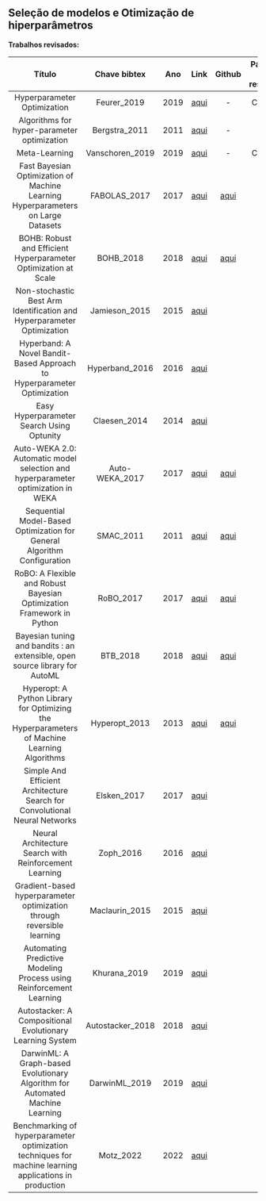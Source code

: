 ## Seleção de modelos e Otimização de hiperparâmetros

**Trabalhos revisados:**


| Título | Chave bibtex | Ano | Link | Github | Página do resumo |
|:------:|:-------:|:---:|:----:|:----------------:|:----------------:|
|Hyperparameter Optimization|Feurer_2019|2019|[aqui](https://link.springer.com/chapter/10.1007/978-3-030-05318-5_1)|-|C1/26|
|Algorithms for hyper-parameter optimization|Bergstra_2011|2011|[aqui](https://dl.acm.org/doi/10.5555/2986459.2986743)|-||
|Meta-Learning|Vanschoren_2019|2019|[aqui](https://link.springer.com/chapter/10.1007/978-3-030-05318-5_2)|-|C1/32|
|Fast Bayesian Optimization of Machine Learning Hyperparameters on Large Datasets|FABOLAS_2017|2017|[aqui](https://arxiv.org/abs/1605.07079)|[aqui](https://github.com/automl/RoBO)||
|BOHB: Robust and Efficient Hyperparameter Optimization at Scale|BOHB_2018|2018|[aqui](https://arxiv.org/abs/1807.01774)|[aqui](https://automl.github.io/HpBandSter/build/html/optimizers/bohb.html)||
|Non-stochastic Best Arm Identification and Hyperparameter Optimization|Jamieson_2015|2015|[aqui](https://arxiv.org/abs/1502.07943)|||
|Hyperband: A Novel Bandit-Based Approach to Hyperparameter Optimization|Hyperband_2016|2016|[aqui](https://arxiv.org/abs/1603.06560)|||
|Easy Hyperparameter Search Using Optunity|Claesen_2014|2014|[aqui](https://arxiv.org/abs/1412.1114)|||
|Auto-WEKA 2.0: Automatic model selection and hyperparameter optimization in WEKA|Auto-WEKA_2017|2017|[aqui](https://dl.acm.org/doi/10.5555/3122009.3122034)|[aqui](https://github.com/automl/autoweka)||
|Sequential Model-Based Optimization for General Algorithm Configuration|SMAC_2011|2011|[aqui](https://link.springer.com/chapter/10.1007/978-3-642-25566-3_40)|[aqui](https://github.com/automl/SMAC3)||
|RoBO: A Flexible and Robust Bayesian Optimization Framework in Python|RoBO_2017|2017|[aqui](https://tr.informatik.uni-freiburg.de/reports/report292/report00292.pdf)|[aqui](https://github.com/automl/RoBO)||
|Bayesian tuning and bandits : an extensible, open source library for AutoML|BTB_2018|2018|[aqui](https://dspace.mit.edu/handle/1721.1/119764)|[aqui](https://pypi.org/project/baytune/0.3.4/)||
|Hyperopt: A Python Library for Optimizing the Hyperparameters of Machine Learning Algorithms|Hyperopt_2013|2013|[aqui](https://pdfs.semanticscholar.org/d4f4/9717c9adb46137f49606ebbdf17e3598b5a5.pdf)|[aqui](https://github.com/hyperopt/hyperopt)||
|Simple And Efficient Architecture Search for Convolutional Neural Networks|Elsken_2017|2017|[aqui](https://arxiv.org/abs/1711.04528)|||
|Neural Architecture Search with Reinforcement Learning|Zoph_2016|2016|[aqui](https://arxiv.org/abs/1611.01578)|||
|Gradient-based hyperparameter optimization through reversible learning|Maclaurin_2015|2015|[aqui](https://dl.acm.org/doi/10.5555/3045118.3045343)|||
|Automating Predictive Modeling Process using Reinforcement Learning|Khurana_2019|2019|[aqui](http://arxiv.org/abs/1903.00743)|||
|Autostacker: A Compositional Evolutionary Learning System|Autostacker_2018|2018|[aqui](https://arxiv.org/abs/1803.00684)|||
|DarwinML: A Graph-based Evolutionary Algorithm for Automated Machine Learning|DarwinML_2019|2019|[aqui](https://arxiv.org/abs/1901.08013)|||
|Benchmarking of hyperparameter optimization techniques for machine learning applications in production|Motz_2022|2022|[aqui](https://www.sciencedirect.com/science/article/pii/S2666912922000265)|||
